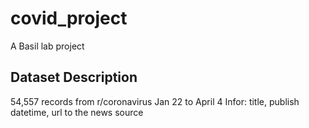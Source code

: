 # covid_project
A Basil lab project

## Dataset Description

  54,557 records from r/coronavirus
  Jan 22 to April 4
  Infor: title, publish datetime, url to the news source
  
